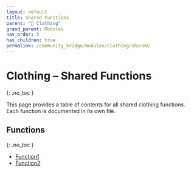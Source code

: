 ```yaml
---
layout: default
title: Shared Functions
parent: "👔 Clothing"
grand_parent: Modules
nav_order: 3
has_children: true
permalink: /community_bridge/modules/clothing/shared/
---
```


# Clothing – Shared Functions
{: .no_toc }

This page provides a table of contents for all shared clothing functions. Each function is documented in its own file.

## Functions
{: .no_toc }

- [Function1](shared/Function1.md)
- [Function2](shared/Function2.md)
